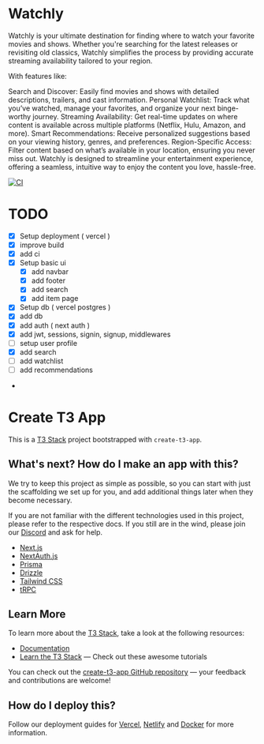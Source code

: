 # Watchly

Watchly is your ultimate destination for finding where to watch your favorite movies and shows. Whether you're searching for the latest releases or revisiting old classics, Watchly simplifies the process by providing accurate streaming availability tailored to your region.

With features like:

Search and Discover: Easily find movies and shows with detailed descriptions, trailers, and cast information.
Personal Watchlist: Track what you’ve watched, manage your favorites, and organize your next binge-worthy journey.
Streaming Availability: Get real-time updates on where content is available across multiple platforms (Netflix, Hulu, Amazon, and more).
Smart Recommendations: Receive personalized suggestions based on your viewing history, genres, and preferences.
Region-Specific Access: Filter content based on what’s available in your location, ensuring you never miss out.
Watchly is designed to streamline your entertainment experience, offering a seamless, intuitive way to enjoy the content you love, hassle-free.

[![CI](https://github.com/dimacuhamarc/watchly/actions/workflows/ci.yml/badge.svg)](https://github.com/dimacuhamarc/watchly/actions/workflows/ci.yml)

# TODO

- [x] Setup deployment ( vercel )
- [x] improve build 
- [x] add ci
- [x] Setup basic ui
  - [x] add navbar
  - [x] add footer
  - [x] add search
  - [x] add item page
- [x] Setup db ( vercel postgres )
- [x] add db
- [x] add auth ( next auth )
- [x] add jwt, sessions, signin, signup, middlewares
- [ ] setup user profile
- [x] add search
- [ ] add watchlist
- [ ] add recommendations
- 

# Create T3 App

This is a [T3 Stack](https://create.t3.gg/) project bootstrapped with `create-t3-app`.

## What's next? How do I make an app with this?

We try to keep this project as simple as possible, so you can start with just the scaffolding we set up for you, and add additional things later when they become necessary.

If you are not familiar with the different technologies used in this project, please refer to the respective docs. If you still are in the wind, please join our [Discord](https://t3.gg/discord) and ask for help.

- [Next.js](https://nextjs.org)
- [NextAuth.js](https://next-auth.js.org)
- [Prisma](https://prisma.io)
- [Drizzle](https://orm.drizzle.team)
- [Tailwind CSS](https://tailwindcss.com)
- [tRPC](https://trpc.io)

## Learn More

To learn more about the [T3 Stack](https://create.t3.gg/), take a look at the following resources:

- [Documentation](https://create.t3.gg/)
- [Learn the T3 Stack](https://create.t3.gg/en/faq#what-learning-resources-are-currently-available) — Check out these awesome tutorials

You can check out the [create-t3-app GitHub repository](https://github.com/t3-oss/create-t3-app) — your feedback and contributions are welcome!

## How do I deploy this?

Follow our deployment guides for [Vercel](https://create.t3.gg/en/deployment/vercel), [Netlify](https://create.t3.gg/en/deployment/netlify) and [Docker](https://create.t3.gg/en/deployment/docker) for more information.